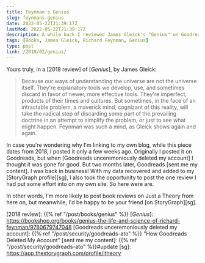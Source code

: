 ```yaml
---
title: Feynman's Genius
slug: feynmans-genius
date: 2022-05-22T21:39:17Z
lastMod: 2022-05-22T21:39:17Z
description: A while back I reviewed James Gleick's "Genius" on Goodreads. It died along with my Goodreads account. Now it's back!
tags: [Books, James Gleick, Richard Feynman, Genius]
type: post
link: /2018/02/genius/
---
```


Yours truly, in a [2018 review] of [*Genius*], by James Gleick:

> Because our ways of understanding the universe are not the universe itself.
> They're explanatory tools we develop, use, and sometimes discard in favor of
> newer, more effective tools. They're imperfect, products of their times and
> cultures. But sometimes, in the face of an intractable problem, a maverick
> mind, cognizant of this reality, will take the radical step of discarding some
> part of the prevailing doctrine in an attempt to simplify the problem, or just
> to see what might happen. Feynman was such a mind, as Gleick shows again and
> again.

In case you're wondering why I'm linking to my own blog, while this piece dates
from 2018, I posted it only a few weeks ago. Originally I posted it on
Goodreads, but when [Goodreads unceremoniously deleted my account] I thought it
was gone for good. But two months later, Goodreads [sent me my content]. I was
back in business! With my data recovered and added to my [StoryGraph
profile][sg], I also took the opportunity to post the one review I had put some
effort into on my own site. So here were are.

In other words, I'm more likely to post book reviews on Just a Theory from here
on, but meanwhile, I'd be happy to be your friend [on StoryGraph][sg].

  [2018 review]: {{% ref "/post/books/genius" %}}
  [*Genius*]: https://bookshop.org/books/genius-the-life-and-science-of-richard-feynman/9780679747048
  [Goodreads unceremoniously deleted my account]:
    {{% ref "/post/security/goodreads-ato" %}}
    "How Goodreads Deleted My Account"
  [sent me my content]: {{% ref "/post/security/goodreads-ato" %}}#update
  [sg]: https://app.thestorygraph.com/profile/itheory